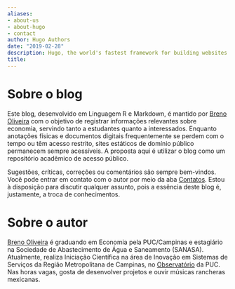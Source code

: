 ```yaml
---
aliases:
- about-us
- about-hugo
- contact
author: Hugo Authors
date: "2019-02-28"
description: Hugo, the world's fastest framework for building websites
title:
---
```

# Sobre o blog

Este blog, desenvolvido em Linguagem R e Markdown, é mantido por [Breno Oliveira](https://github.com/breno-holiveira) com o objetivo de registrar informações relevantes sobre economia, servindo tanto a estudantes quanto a interessados. Enquanto anotações físicas e documentos digitais frequentemente se perdem com o tempo ou têm acesso restrito, sites estáticos de domínio público permanecem sempre acessíveis. A proposta aqui é utilizar o blog como um repositório acadêmico de acesso público.

Sugestões, críticas, correções ou comentários são sempre bem-vindos. Você pode entrar em contato com o autor por meio da aba [Contatos](/contact). Estou à disposição para discutir qualquer assunto, pois a essência deste blog é, justamente, a troca de conhecimentos.

# Sobre o autor

[Breno Oliveira](https://github.com/breno-holiveira) é graduando em Economia pela PUC/Campinas e estagiário na Sociedade de Abastecimento de Água e Saneamento (SANASA). Atualmente, realiza Iniciação Científica na área de Inovação em Sistemas de Serviços da Região Metropolitana de Campinas, no [Observatório](https://observatorio.puc-campinas.edu.br/) da PUC. Nas horas vagas, gosta de desenvolver projetos e ouvir músicas rancheras mexicanas.